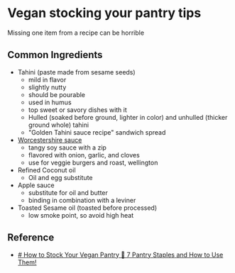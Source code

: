 # Vegan stocking your pantry tips
Missing one item from a recipe can be horrible

## Common Ingredients
- Tahini (paste made from sesame seeds)
	- mild in flavor
	- slightly nutty
	- should be pourable
	- used in humus
	- top sweet or savory dishes with it
	- Hulled (soaked before ground, lighter in color) and unhulled (thicker ground whole) tahini
	- "Golden Tahini sauce recipe" sandwich spread
-  [Worcestershire sauce](https://en.wikipedia.org/wiki/Worcestershire_sauce)
	- tangy soy sauce with a zip
	- flavored with onion, garlic, and cloves
	- use for veggie burgers and roast, wellington
- Refined Coconut oil
	- Oil and egg substitute
- Apple sauce
	- substitute for oil and butter
	- binding in combination with a leviner
- Toasted Sesame oil (toasted before processed)
	- low smoke point, so avoid high heat

## Reference
- [# How to Stock Your Vegan Pantry 🌱 7 Pantry Staples and How to Use Them!](https://www.youtube.com/watch?v=X8WRrUXIq_c)
